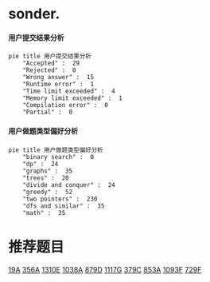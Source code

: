 # sonder.

<!-- tabs:start -->



#### **用户提交结果分析**

```mermaid
pie title 用户提交结果分析
    "Accepted" :  29
    "Rejected" :  0
    "Wrong answer" :  15
    "Runtime error" :  1
    "Time limit exceeded" :  4
    "Memory limit exceeded" :  1
    "Compilation error" :  0
    "Partial" :  0
```

#### **用户做题类型偏好分析**

```mermaid
pie title 用户做题类型偏好分析
    "binary search" :  0
    "dp" :  24
    "graphs" :  35
    "trees" :  20
    "divide and conquer" :  24
    "greedy" :  52
    "two pointers" :  230
    "dfs and similar" :  35
    "math" :  35
```



<!-- tabs:end -->
# 推荐题目
[19A](https://codeforces.com/contest/19/problem/A)
[356A](https://codeforces.com/contest/356/problem/A)
[1310E](https://codeforces.com/contest/1310/problem/E)
[1038A](https://codeforces.com/contest/1038/problem/A)
[879D](https://codeforces.com/contest/879/problem/D)
[1117G](https://codeforces.com/contest/1117/problem/G)
[379C](https://codeforces.com/contest/379/problem/C)
[853A](https://codeforces.com/contest/853/problem/A)
[1093F](https://codeforces.com/contest/1093/problem/F)
[729F](https://codeforces.com/contest/729/problem/F)
